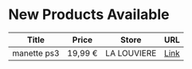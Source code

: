 # New Products Available

| Title | Price | Store | URL |
|---|---|---|---|
| manette ps3 | 19,99 € | LA LOUVIERE | [Link](https://www.cashconverters.be/fr/accessoires-jeux-video/711680-manette-ps3.html) |
